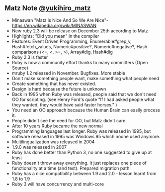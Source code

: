 
## Matz Note [@yukihiro_matz](https://twitter.com/syukihiro_matz)
* Minaswan "Matz is Nice And So We Are Nice"- https://en.wikipedia.org/wiki/MINASWAN
* New ruby 2.3 will be release on December 25th according to Matz
* Highlights: "Did you mean" in the compiler
* Features: Event Driven Programming, Enumerable#grep_v, Hash#fetch_values, Numeric#positive?, Numeric#negative?, Hash comparisons (<=, <, >=, >), Array#dig, Hash#dig
* Ruby 2.3 is faster
* Ruby is now a community effort thanks to many committers (Open Source)
* mruby 1.2 released in November. Bugfixes. More stable
* Don't make something people want, make something what people need
* Create something that has never existed.
* Design is hard because the future is unknown
* Back in 1995 when Ruby was released, people said that we don't need OO for scripting. (see Henry Ford's quote "If I had asked people what they wanted, they would have said faster horses." )
* You need an OO approach because the Human Brain can easily process it.
* People didn't see the need for OO, but Matz didn't care.
* After 10 years Ruby became the new normal
* Programming languages last longer. Ruby was released in 1995, but software released in 1995 was Windows 95 which noone used anymore.
* Multilingualization was released in 2004
* 1.9.0 was released in 2007
* Ruby has done better than Python 3, no one suggested to give up at least
* Ruby doesn't throw away everything. It just replaces one piece of functionality at a time (and test). Prepared migration path.
* Ruby has a nice compatibility between 1.9 and 2.0 - lesson learnt from 1.8 to 1.9
* Ruby 3 will have concurrency and multi-core
